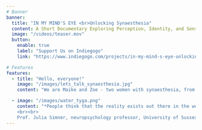 ```yaml
---
# Banner
banner:
  title: "IN MY MIND'S EYE <br>Unlocking Synaesthesia"
  content: A Short Documentary Exploring Perception, Identity, and Sensory Diversity
  image: "/videos/teaser.mov"
  button:
    enable: true
    label: "Support Us on Indiegogo"
    link: "https://www.indiegogo.com/projects/in-my-mind-s-eye-unlocking-synaesthesia#/"

# Features
features:
  - title: "Hello, everyone!"
    image: "/images/lets_talk_synaesthesia.jpg"
    content: "We are Maike and Zoe - two women with synaesthesia, from two corners of the world, on one journey. We’re very excited to be part of this short, intimate documentary that plunges into our vulnerabilities of having a fascinating, rarely spoken about neurodivergent trait. We invite you to be part of our journey in spreading awareness about synaesthesia, fostering community, and building a more understanding and empathetic world."

  - image: "/images/water_tyga.png"
    content: "*People think that the reality exists out there in the world. And it really doesn't. Reality exists in our own brains. It's a construct that we make for all kinds of information, and it is certainly an individual construct.*
    <br><br>
    Prof. Julia Simner, neuropsychology professor, University of Sussex"
---
```

